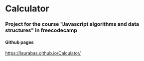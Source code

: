 # Calculator

### Project for the course "Javascript algorithms and data structures" in freecodecamp

#### Github pages

https://laurabas.github.io/Calculator/
